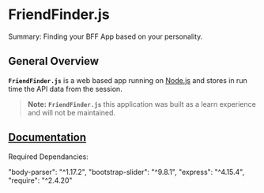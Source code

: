 FriendFinder.js
===========

Summary: Finding your BFF App based on your personality.



## General Overview

**`FriendFinder.js`** is a web based app running on [Node.js](https://nodejs.org/) and stores in run time the API data from the session.


> **Note:** **`FriendFinder.js`** this application was built as a learn experience and will not be maintained.


## [Documentation](#documentation)

Required Dependancies:

"body-parser": "^1.17.2",
"bootstrap-slider": "^9.8.1",
"express": "^4.15.4",
"require": "^2.4.20"